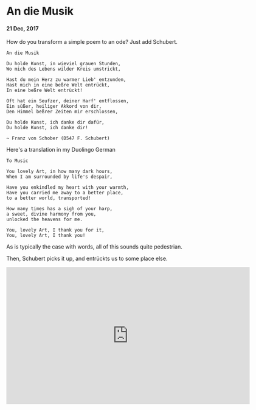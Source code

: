 # An die Musik

#### 21 Dec, 2017

How do you transform a simple poem to an ode? Just add Schubert.

```
An die Musik

Du holde Kunst, in wieviel grauen Stunden,
Wo mich des Lebens wilder Kreis umstrickt,

Hast du mein Herz zu warmer Lieb' entzunden,
Hast mich in eine beßre Welt entrückt,
In eine beßre Welt entrückt!

Oft hat ein Seufzer, deiner Harf' entflossen,
Ein süßer, heiliger Akkord von dir,
Den Himmel beßrer Zeiten mir erschlossen,

Du holde Kunst, ich danke dir dafür,
Du holde Kunst, ich danke dir!

~ Franz von Schober (D547 F. Schubert)
```

Here's a translation in my Duolingo German

```
To Music

You lovely Art, in how many dark hours,
When I am surrounded by life's despair,

Have you enkindled my heart with your warmth,
Have you carried me away to a better place,
to a better world, transported!

How many times has a sigh of your harp,
a sweet, divine harmony from you,
unlocked the heavens for me.

You, lovely Art, I thank you for it,
You, lovely Art, I thank you!
```

As is typically the case with words, all of this sounds quite pedestrian. 

Then, Schubert picks it up, and entrückts us to some place else.

<p style="text-align:center">
<iframe width="640" height="360" src="https://www.youtube-nocookie.com/embed/H9TlAOKCmaQ?rel=0&amp;controls=0&amp;showinfo=0" frameborder="0" gesture="media" allow="encrypted-media" allowfullscreen></iframe>
</p>
